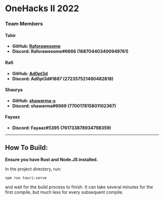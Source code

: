 # OneHacks II 2022
### Team Members
#### Tahir
- **GitHub: [Raforawesome](https://github.com/Raforawesome)**
- **Discord: Raforawesome#6666 (168704403400949761)**

#### Rafi
- **GitHub: [Ad0pt3d](https://github.com/Ad0pt3d)**
- **Discord: Ad0pt3d#1887 (272357521480482818)**

#### Shaurya
- **GitHub: [shawarma-s](https://github.com/shawarma-s)**
- **Discord: shawarma#6969 (770017815801102367)**

#### Fayaaz
- **Discord: Fayaaz#5395 (761733878934798359)**
---

## How To Build:

**Ensure you have Rust and Node.JS installed.**

In the project directory, run:
```
npm run tauri:serve
```
and wait for the build process to finish.  It can take several minutes for the first compile, but much less for every subsequent compile.